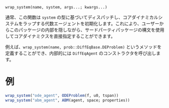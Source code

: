 ```
wrap_system(name, system, args...; kwargs...)
```

通常、この関数は `system` の型に基づいてディスパッチし、コアダイナミカルシステムをラップする代数エージェントを初期化します。これにより、ユーザーからこのパッケージの内部を隠しながら、サードパーティパッケージの構文を使用してコアダイナミクスを直接指定することができます。

例えば、`wrap_system(name, prob::DiffEqBase.DEProblem)` というメソッドを定義することができ、内部的には `DiffEqAgent` のコンストラクタを呼び出します。

# 例

```julia
wrap_system("ode_agent", ODEProblem(f, u0, tspan))
wrap_system("abm_agent", ABM(agent, space; properties))
```
